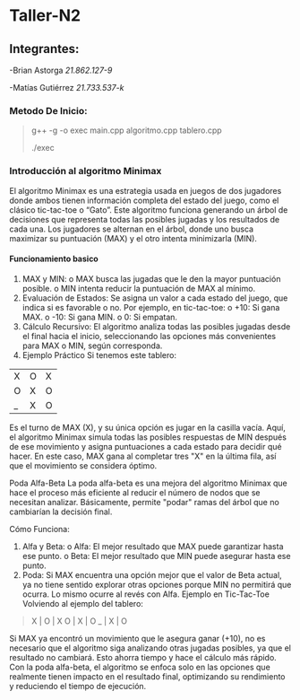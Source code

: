 # Taller-N2

## Integrantes:
-Brian Astorga *21.862.127-9*

-Matías Gutiérrez *21.733.537-k*
### Metodo De Inicio:
> g++ -g -o exec main.cpp algoritmo.cpp tablero.cpp
>
> ./exec

### Introducción al algoritmo Minimax
El algoritmo Minimax es una estrategia usada en juegos de dos jugadores donde ambos tienen información completa del estado del juego, como el clásico tic-tac-toe o “Gato”. Este algoritmo funciona generando un árbol de decisiones que representa todas las posibles jugadas y los resultados de cada una. Los jugadores se alternan en el árbol, donde uno busca maximizar su puntuación (MAX) y el otro intenta minimizarla (MIN).
#### Funcionamiento basico

1.	MAX y MIN:
o	MAX busca las jugadas que le den la mayor puntuación posible.
o	MIN intenta reducir la puntuación de MAX al mínimo.
2.	Evaluación de Estados:
Se asigna un valor a cada estado del juego, que indica si es favorable o no. Por ejemplo, en tic-tac-toe:
o	+10: Si gana MAX.
o	-10: Si gana MIN.
o	0: Si empatan.
3.	Cálculo Recursivo:
El algoritmo analiza todas las posibles jugadas desde el final hacia el inicio, seleccionando las opciones más convenientes para MAX o MIN, según corresponda.
4.	Ejemplo Práctico
Si tenemos este tablero:

|   |   |   |
|---|---|---|
| X | O | X |
| O | X | O |
| _ | X | O |


Es el turno de MAX (X), y su única opción es jugar en la casilla vacía. Aquí, el algoritmo Minimax simula todas las posibles respuestas de MIN después de ese movimiento y asigna puntuaciones a cada estado para decidir qué hacer. En este caso, MAX gana al completar tres "X" en la última fila, así que el movimiento se considera óptimo.

Poda Alfa-Beta
La poda alfa-beta es una mejora del algoritmo Minimax que hace el proceso más eficiente al reducir el número de nodos que se necesitan analizar. Básicamente, permite "podar" ramas del árbol que no cambiarían la decisión final.


Cómo Funciona:

1.	Alfa y Beta:
o	Alfa: El mejor resultado que MAX puede garantizar hasta ese punto.
o	Beta: El mejor resultado que MIN puede asegurar hasta ese punto.
2.	Poda:
Si MAX encuentra una opción mejor que el valor de Beta actual, ya no tiene sentido explorar otras opciones porque MIN no permitirá que ocurra. Lo mismo ocurre al revés con Alfa.
Ejemplo en Tic-Tac-Toe
Volviendo al ejemplo del tablero:
> X | O | X 
> O | X | O 
> _ | X | O

Si MAX ya encontró un movimiento que le asegura ganar (+10), no es necesario que el algoritmo siga analizando otras jugadas posibles, ya que el resultado no cambiará. Esto ahorra tiempo y hace el cálculo más rápido.
Con la poda alfa-beta, el algoritmo se enfoca solo en las opciones que realmente tienen impacto en el resultado final, optimizando su rendimiento y reduciendo el tiempo de ejecución.



